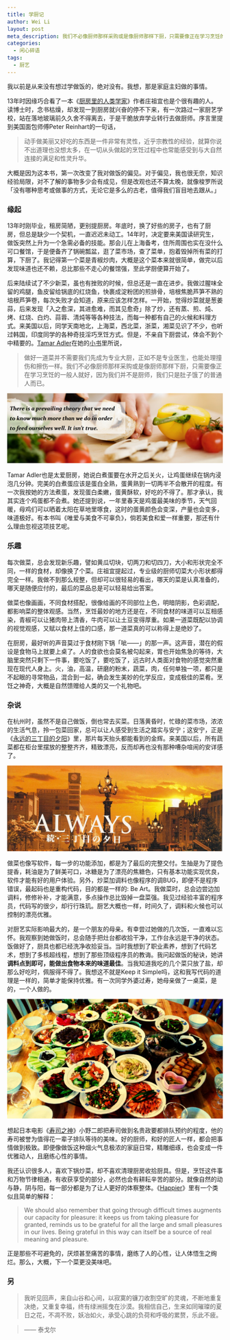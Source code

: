 ```yaml
---
title: 学厨记
author: Wei Li
layout: post
meta_description: 我们不必像厨师那样采购或是像厨师那样下厨，只需要像正在学习烹饪的一般人就好，因为我们并不是厨师，我们只是肚子饿了的普通人而已。
categories:
  - 闲心碎语
tags:
  - 厨艺
---
```

我以前是从来没有想过学做饭的，绝对没有。我想，那是家庭主妇做的事情。

13年时因缘巧合看了一本《[厨房里的人类学家](http://book.douban.com/subject/4246151/)》作者庄祖宜也是个很有趣的人。读博士时，念书枯燥，却发现一到厨房就兴奋的停不下来，有一次路过一家厨艺学校，站在落地玻璃前久久舍不得离去，于是干脆放弃学业转行去做厨师。序言里提到美国面包师傅Peter Reinhart的一句话，

> 动手做美丽又好吃的东西是一件非常有灵性，近乎宗教性的经验，就算你说不出道理也没想太多，在一切从头做起的烹饪过程中也常能感受到与大自然连接的满足和性灵升华。

大概是因为这本书，第一次改变了我对做饭的偏见。对于偏见，我也很无奈，知识经验局限，对不了解的事物多少会有成见，但是改观也还不算太晚，就像梭罗所说「没有哪种思考或做事的方式，无论它是多么的古老，值得我们盲目地去跟从。」

### 缘起
13年时刚毕业，租房简陋，更别提厨房。年底时，换了好些的房子，也有了厨房，但总是缺少一个契机，一直迟迟未动工。14年时，决定要来美国读研究生，做饭突然上升为一个急需必备的技能。那会儿在上海备考，住所周围也实在没什么可口餐馆，于是便备齐了锅碗瓢盆，逛了菜市场，查了菜单，抱着毁掉所有菜的打算，下厨了。我记得第一个菜是青椒炒肉，大概是这个菜本来就很简单，做完以后发现味道也还不赖，总比那些不走心的餐馆强，至此学厨便算开始了。

后来陆续试了不少新菜，虽也有挫败的时候，但总还是一直在进步。我做过腥味全留的鸡腿，鱼皮留给锅底的红烧鱼，快裹成淀粉团的煎排骨，培根焦脆芦笋不熟的培根芦笋卷，每次失败才会知道，原来应该怎样怎样。一开始，觉得炒菜就是葱姜蒜，后来发现「入之愈深，其进愈难，而其见愈奇」除了炒，还有蒸、煎、炖、烤、红烧、白灼、蒜蓉、清炖等等各种技法，而每一种都有自己的火候和料理方式。来美国以后，同学天南地北，上海菜，西北菜，浙菜，湘菜见识了不少，也听过韩国，印度同学的各种奇技淫巧烹饪方式。但是，不亲自下厨尝试，体会不到个中精要的。[Tamar Adler](http://www.tamareadler.com/)在她的[小书](http://read.douban.com/ebook/10533452)里所说，

>做好一道菜并不需要我们先成为专业大厨，正如不是专业医生，也能处理撞伤和擦伤一样。我们不必像厨师那样采购或是像厨师那样下厨，只需要像正在学习烹饪的一般人就好，因为我们并不是厨师，我们只是肚子饿了的普通人而已。

![CookingTheory][cookingtheory]

Tamar Adler也是太爱厨房，她说白煮蛋要在水开之后关火，让鸡蛋继续在锅内浸泡几分钟。完美的白煮蛋应该是蛋白全熟，蛋黄熟到一切两半不会散开的程度。有一次我按她的方法煮蛋，发现蛋白柔嫩，蛋黄酥软，好吃的不得了。那才承认，我其实连个鸡蛋都不会煮。她还提到说，一年里春天是鸡蛋最美味的季节，天气回暖，母鸡们可以晒着太阳在草地里啄食，这时的蛋黄颜色会变深，产量也会变多，味道极好。有本书叫《唯爱与美食不可辜负》，倘若美食和爱一样重要，那还有什么理由忽视这项技艺呢。

### 乐趣
每次做菜，总会发现新乐趣，譬如黄瓜切块，切两刀和切四刀，大小和形状完全不同，一样的食材，却像换了个菜。庄祖宜提起过，专业级的厨师切菜大小形状都得完全一样。我做不到那么规整，但却可以很轻易的看出，哪天的菜是认真准备的，哪天是随便应付的，最后的菜品总是可以轻易给出答案。

做菜也像画画，不同食材搭配，很像给画的不同部位上色，明暗阴影，色彩调配，都影响菜的整体观感。当然，烹饪最妙的地方还是在，不同食材的味道可以互相感染，青椒可以让猪肉带上清香，牛肉可以让土豆变得厚重。如果一道菜既配以协调的视觉观感，又赋以食材上佳的口感，那一道菜真的可以称得上是绝妙了。

在厨房，最好听的声音莫过于食材刚下锅「呲——」的那一声。这声音，潜在的假设是食物马上就要上桌了。人的食欲也会莫名被勾起来，胃也开始焦急的等待，大脑里突然只剩下一件事，要吃饭了，要吃饭了，远古时人类面对食物的感觉突然重现在现代人身上。火，油，高温，研磨的粉末，蔬菜，肉，任何单独一项，都只是不起眼的寻常物品，混合到一起，确会发生美妙的化学反应，变成极佳的菜肴。烹饪之神奇，大概是自然馈赠给人类的又一个礼物吧。

### 杂说
在杭州时，虽然不是自己做饭，倒也常去买菜。日落黄昏时，忙碌的菜市场，浓浓的生活气息，拎一包菜回家，总可以让人感受到生活之踏实与安宁；这安宁，正是《[永远的三丁目的夕阳](http://movie.douban.com/subject/1463224/)》里，那片每天抬头都能看到的金辉。来美国以后，所有蔬菜都在柜台里摆放的整整齐齐，精致漂亮，反而却再也没有那种嘈杂喧闹的安详感了。

![Always][always]

做菜也像写软件，每一步的功能添加，都是为了最后的完整交付。生抽是为了提色提香，耗油是为了鲜美可口，冰糖是为了漂亮的焦糖色，只有基本功能实现优良，软件才能有好的用户体验。另外，炒菜加调料也像程序的调BUG，即便不是程序错误，最起码也是重构代码，目的都是一样的: Be Art。我做菜时，总会边尝边加调料，修修补补，才能满意，多点操作总比毁掉一盘菜强。我见过经验丰富的程序员，代码写的很少，却行行珠玑。厨艺大概也一样，时间久了，调料和火候也可以控制的漂亮优雅。

对厨艺实际影响最大的，是一个朋友的母亲。有幸尝过她做的几次饭，一直难以忘怀。我观察到她做饭时，总会随手把灶台都收拾干净，工作台永远是干净的状态。饭做好了，厨具也都已经洗净收拾妥当。当时我想到了职业素养，想到了代码艺术，想到了多核超线程，想到了那些顶级程序员的教诲。我问起做饭的秘诀，她讲**调料点到即可，能做出食物本来的味道最佳**。当我知道我吃的几个菜只放了盐，却那么好吃时，佩服得不得了。我想这不就是Keep it Simple吗，这和我写代码的道理是一样的，简单才能保持优雅。有一次同学外婆过寿，她母亲做了一桌菜，是的，一个人做的。

![Home Dishes][homedishes]

想起日本电影《[寿司之神](http://movie.douban.com/subject/6146955/)》小野二郎把寿司做到名贵政要都排队预约的程度，他的寿司被誉为值得花一辈子排队等待的美味。好的厨师，和好的匠人一样，都会把事情做到极致。即便像做饭这种烟火气息极浓的家庭日常，精雕细琢，也会变成一件优雅动人，且磨练心性的事情。

我还认识很多人，喜欢下锅炒菜，却不喜欢清理厨房收拾厨具。但是，烹饪这件事和万物节律相通，有收获享受的部分，必然也会有耕耘辛苦的部分。就像自然的动与静，阴与阳，每一部分都是为了让人更好的体察整体。《[Happier](http://book.douban.com/subject/2262392/)》里有一个类似且简单的解释：

>We should also remember that going through difficult times augments our capacity for pleasure: it keeps us from taking pleasure for granted, reminds us to be grateful for all the large and small pleasures in our lives. Being grateful in this way can itself be a source of real meaning and pleasure.

正是那些不可避免的，厌烦甚至痛苦的事情，磨练了人的心性，让人体悟生之绚烂。那么，大概，下一个菜更没美味吧。

### 另
>我听见回声，来自山谷和心间，以寂寞的镰刀收割空旷的灵魂，不断地重复决绝，又重复幸福，终有绿洲摇曳在沙漠。我相信自己，生来如同璀璨的夏日之花，不凋不败，妖冶如火，承受心跳的负荷和呼吸的累赘，乐此不疲。

>—— 泰戈尔

[cookingtheory]:/uploads/2015/10/cookingtheory.jpg
[always]: /uploads/2015/10/always.jpg
[homedishes]: /uploads/2015/10/homedishes.jpg

